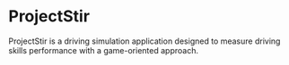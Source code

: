 # ProjectStir
ProjectStir is a driving simulation application designed to measure driving skills performance with a game-oriented approach.
